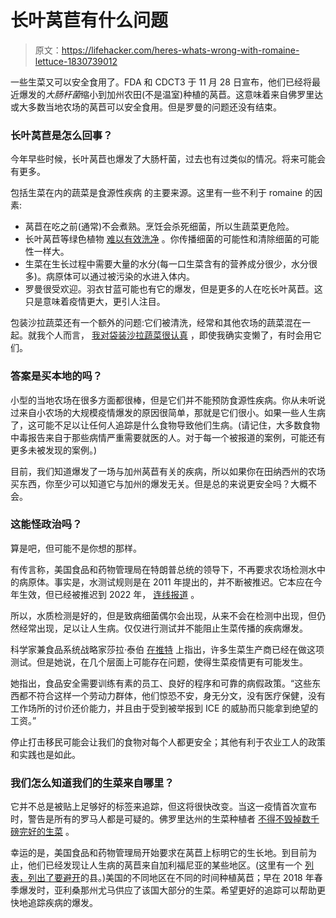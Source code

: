 # 长叶莴苣有什么问题

> 原文：<https://lifehacker.com/heres-whats-wrong-with-romaine-lettuce-1830739012>

一些生菜又可以安全食用了。FDA 和 CDCT3 于 11 月 28 日宣布，他们已经将最近爆发的*大肠杆菌*缩小到加州农田(不是温室)种植的莴苣。这意味着来自佛罗里达或大多数当地农场的莴苣可以安全食用。但是罗曼的问题还没有结束。



### 长叶莴苣是怎么回事？

今年早些时候，长叶莴苣也爆发了大肠杆菌，过去也有过类似的情况。将来可能会有更多。

包括生菜在内的蔬菜是食源性疾病 的主要来源。这里有一些不利于 romaine 的因素:

*   莴苣在吃之前(通常)不会煮熟。烹饪会杀死细菌，所以生蔬菜更危险。
*   长叶莴苣等绿色植物 [难以有效洗净](https://vitals.lifehacker.com/whats-the-best-way-to-wash-my-produce-before-i-eat-it-1698311216) 。你传播细菌的可能性和清除细菌的可能性一样大。
*   生菜在生长过程中需要大量的水分(每一口生菜含有的营养成分很少，水分很多)。病原体可以通过被污染的水进入体内。
*   罗曼很受欢迎。羽衣甘蓝可能也有它的爆发，但是更多的人在吃长叶莴苣。这只是意味着疫情更大，更引人注目。

包装沙拉蔬菜还有一个额外的问题:它们被清洗，经常和其他农场的蔬菜混在一起。就我个人而言， [我对袋装沙拉蔬菜很认真](https://vitals.lifehacker.com/it-s-time-to-stop-eating-bagged-salads-1756895605) ，即使我确实变懒了，有时会用它们。

### 答案是买本地的吗？

小型的当地农场在很多方面都很棒，但是它们并不能预防食源性疾病。你从未听说过来自小农场的大规模疫情爆发的原因很简单，那就是它们很小。如果一些人生病了，这可能不足以让任何人追踪是什么食物导致他们生病。(请记住，大多数食物中毒报告来自于那些病情严重需要就医的人。对于每一个被报道的案例，可能还有更多未被发现的案例。)

目前，我们知道爆发了一场与加州莴苣有关的疾病，所以如果你在田纳西州的农场买东西，你至少可以知道它与加州的爆发无关。但是总的来说更安全吗？大概不会。

### 这能怪政治吗？

算是吧，但可能不是你想的那样。

有传言称，美国食品和药物管理局在特朗普总统的领导下，不再要求农场检测水中的病原体。事实是，水测试规则是在 2011 年提出的，并不断被推迟。它本应在今年生效，但已经被推迟到 2022 年， [连线报道](https://www.wired.com/story/the-science-is-clear-dirty-farm-water-is-making-us-sick/) 。

所以，水质检测是好的，但是致病细菌偶尔会出现，从来不会在检测中出现，但仍然经常出现，足以让人生病。仅仅进行测试并不能阻止生菜传播的疾病爆发。

科学家兼食品系统战略家莎拉·泰伯 [在推特](https://twitter.com/SarahTaber_bww/status/1066919583485960192) 上指出，许多生菜生产商已经在做这项测试。但是她说，在几个层面上可能存在问题，使得生菜疫情更有可能发生。

她指出，食品安全需要训练有素的员工、良好的程序和可靠的病假政策。“这些东西都不符合这样一个劳动力群体，他们惊恐不安，身无分文，没有医疗保健，没有工作场所的讨价还价能力，并且由于受到被举报到 ICE 的威胁而只能拿到绝望的工资。”

停止打击移民可能会让我们的食物对每个人都更安全；其他有利于农业工人的政策和实践也是如此。

### 我们怎么知道我们的生菜来自哪里？

它并不总是被贴上足够好的标签来追踪，但这将很快改变。当这一疫情首次宣布时，警告是所有的罗马人都是可疑的。佛罗里达州的生菜种植者 [不得不毁掉数千磅完好的生菜](https://twitter.com/JohnBoelts/status/1066098079646998528) 。

幸运的是，美国食品和药物管理局开始要求在莴苣上标明它的生长地。到目前为止，他们已经发现让人生病的莴苣来自加利福尼亚的某些地区。(这里有一个 [列表，列出了要避开](https://www.fda.gov/Food/RecallsOutbreaksEmergencies/Outbreaks/ucm626330.htm)的县。)美国的不同地区在不同的时间种植莴苣；早在 2018 年春季爆发时，亚利桑那州尤马供应了该国大部分的生菜。希望更好的追踪可以帮助更快地追踪疾病的爆发。
